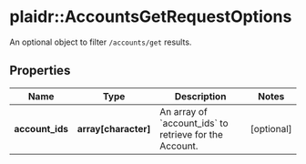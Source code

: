 # plaidr::AccountsGetRequestOptions

An optional object to filter `/accounts/get` results.

## Properties
Name | Type | Description | Notes
------------ | ------------- | ------------- | -------------
**account_ids** | **array[character]** | An array of &#x60;account_ids&#x60; to retrieve for the Account. | [optional] 


